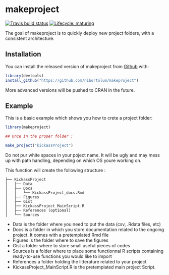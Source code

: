 
<!-- README.md is generated from README.Rmd. Please edit that file -->

# makeproject

<!-- badges: start -->

[![Travis build
status](https://travis-ci.org/nibortolum/makeproject.svg?branch=master)](https://travis-ci.org/nibortolum/makeproject)
[![Lifecycle:
maturing](https://img.shields.io/badge/lifecycle-maturing-blue.svg)](https://www.tidyverse.org/lifecycle/#maturing)
<!-- badges: end -->

The goal of makeproject is to quickly deploy new project folders, with a
consistent architecture.

## Installation

You can install the released version of makeproject from
[Github](https://github.com/nibortolum/makeproject) with:

``` r
library(devtools)
install_github("https://github.com/nibortolum/makeproject")
```

More advanced versions will be pushed to CRAN in the future.

## Example

This is a basic example which shows you how to crete a project folder:

``` r
library(makeproject)

## Once in the proper folder :

make_project("kickassProject")
```

Do not pur white spaces in your poject name. It will be ugly and may
mess up with path handling, depending on which OS youre working on.

This function will create the following structure :

    ├── KickassProject
    │   ├── Data
    │   ├── Docs
    │   │   └── KickassProject_docs.Rmd
    │   ├── Figures
    │   ├── Gist
    │   ├── KickassProject_MainScript.R
    │   ├── References (optional)
    │   └── Sources

  - Data is the folder where you need to put the data (csv, .Rdata
    files, etc)
  - Docs is a folder in which you store documentation related to the
    ongoing project. It comes with a pretemplated Rmd file
  - Figures is the folder where to save the figures
  - Gist a folder where to store small useful pieces of codes
  - Sources is a folder where to place some functionnal R scripts
    containing ready-to-use functions you would like to import
  - References a folder holding the litterature related to your project
  - KickassProject\_MainScript.R is the pretemplated main project
    Script.
